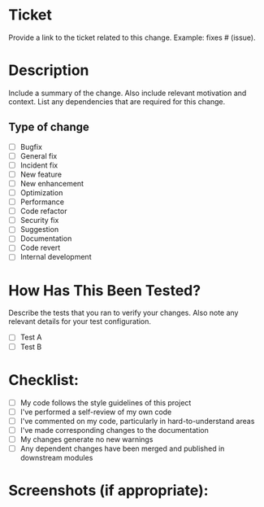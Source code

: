 # Ticket

Provide a link to the ticket related to this change.
Example: fixes # (issue).

# Description

Include a summary of the change.
Also include relevant motivation and context.
List any dependencies that are required for this change.

## Type of change

- [ ] Bugfix
- [ ] General fix
- [ ] Incident fix
- [ ] New feature
- [ ] New enhancement
- [ ] Optimization
- [ ] Performance
- [ ] Code refactor
- [ ] Security fix
- [ ] Suggestion
- [ ] Documentation
- [ ] Code revert
- [ ] Internal development

# How Has This Been Tested?

Describe the tests that you ran to verify your changes.
Also note any relevant details for your test configuration.

- [ ] Test A
- [ ] Test B

# Checklist:

- [ ] My code follows the style guidelines of this project
- [ ] I've performed a self-review of my own code
- [ ] I've commented on my code, particularly in hard-to-understand areas
- [ ] I've made corresponding changes to the documentation
- [ ] My changes generate no new warnings
- [ ] Any dependent changes have been merged and published in downstream modules

# Screenshots (if appropriate):